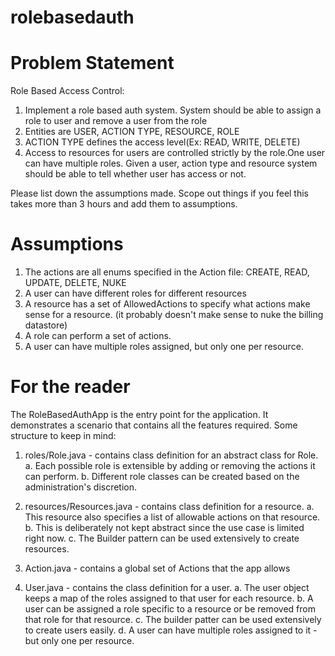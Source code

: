 # rolebasedauth

Problem Statement
=================
Role Based Access Control:

1. Implement a role based auth system. System should be able to assign a role to user and remove a user from the role
2. Entities are USER, ACTION TYPE, RESOURCE, ROLE
3. ACTION TYPE defines the access level(Ex: READ, WRITE, DELETE)
4. Access to resources for users are controlled strictly by the role.One user can have multiple roles. Given a user, action type and resource system should be able to tell whether user has access or not.


Please list down the assumptions made. Scope out things if you feel this takes more than 3 hours and add them to assumptions.

Assumptions
===========
1. The actions are all enums specified in the Action file: CREATE, READ, UPDATE, DELETE, NUKE
2. A user can have different roles for different resources
3. A resource has a set of AllowedActions to specify what actions make sense for a resource. (it probably doesn't make sense to nuke the billing datastore)
4. A role can perform a set of actions.
5. A user can have multiple roles assigned, but only one per resource.

For the reader
==============

The RoleBasedAuthApp is the entry point for the application. It demonstrates a scenario that contains all the features required. Some structure to keep in mind:

1. roles/Role.java - contains class definition for an abstract class for Role.
	a. Each possible role is extensible by adding or removing the actions it can perform.
	b. Different role classes can be created based on the administration's discretion.

2. resources/Resources.java - contains class definition for a resource.
    a. This resource also specifies a list of allowable actions on that resource.
    b. This is deliberately not kept abstract since the use case is limited right now.
    c. The Builder pattern can be used extensively to create resources.

3. Action.java - contains a global set of Actions that the app allows
4. User.java - contains the class definition for a user.
    a. The user object keeps a map of the roles assigned to that user for each resource.
    b. A user can be assigned a role specific to a resource or be removed from that role for that resource.
    c. The builder patter can be used extensively to create users easily.
    d. A user can have multiple roles assigned to it - but only one per resource.



